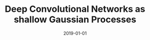 ---
title: "Deep Convolutional Networks as shallow Gaussian Processes"
collection: publications
category: manuscripts
permalink: /publication/2019-01-01-deep-conv
excerpt: 'This paper shows how deep convolutional networks can be understood as Gaussian processes.'
date: 2019-01-01
venue: 'ICLR'
citation: 'Garriga-Alonso A, Rasmussen CE, Aitchison L. (2019). &quot;Deep Convolutional Networks as shallow Gaussian Processes.&quot; <i>ICLR</i>.'
--- 